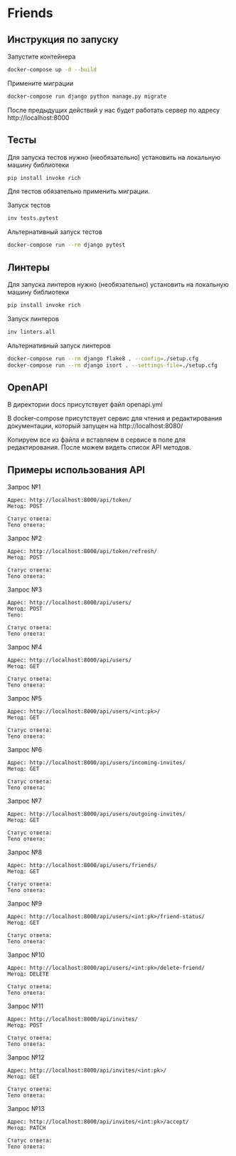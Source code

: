 # Friends

## Инструкция по запуску

Запустите контейнера
```bash
docker-compose up -d --build
```

Примените миграции
```bash
docker-compose run django python manage.py migrate
```

После предыдущих действий у нас будет работать сервер по адресу http://localhost:8000

## Тесты

Для запуска тестов нужно (необязательно) установить на локальную машину библиотеки
```bash
pip install invoke rich
```

Для тестов обязательно применить миграции.

Запуск тестов
```bash
inv tests.pytest
```

Альтернативный запуск тестов
```bash
docker-compose run --rm django pytest
```

## Линтеры

Для запуска линтеров нужно (необязательно) установить на локальную машину библиотеки
```bash
pip install invoke rich
```

Запуск линтеров
```bash
inv linters.all
```

Альтернативный запуск линтеров
```bash
docker-compose run --rm django flake8 . --config=./setup.cfg
docker-compose run --rm django isort . --settings-file=./setup.cfg
```

## OpenAPI

В директории docs присутствует файл openapi.yml

В docker-compose присутствует сервис для чтения и редактирования документации, который запущен на http://localhost:8080/

Копируем все из файла и вставляем в сервисе в поле для редактирования. После можем видеть
список API методов.


## Примеры использования API

Запрос №1

```
Адрес: http://localhost:8000/api/token/
Метод: POST

Статус ответа:
Тело ответа:
```

Запрос №2

```
Адрес: http://localhost:8000/api/token/refresh/
Метод: POST

Статус ответа:
Тело ответа:
```

Запрос №3

```
Адрес: http://localhost:8000/api/users/
Метод: POST
Тело:

Статус ответа:
Тело ответа:
```

Запрос №4

```
Адрес: http://localhost:8000/api/users/
Метод: GET

Статус ответа:
Тело ответа:
```

Запрос №5

```
Адрес: http://localhost:8000/api/users/<int:pk>/
Метод: GET

Статус ответа:
Тело ответа:
```

Запрос №6

```
Адрес: http://localhost:8000/api/users/incoming-invites/
Метод: GET

Статус ответа:
Тело ответа:
```

Запрос №7

```
Адрес: http://localhost:8000/api/users/outgoing-invites/
Метод: GET

Статус ответа:
Тело ответа:
```

Запрос №8

```
Адрес: http://localhost:8000/api/users/friends/
Метод: GET

Статус ответа:
Тело ответа:
```

Запрос №9

```
Адрес: http://localhost:8000/api/users/<int:pk>/friend-status/
Метод: GET

Статус ответа:
Тело ответа:
```

Запрос №10

```
Адрес: http://localhost:8000/api/users/<int:pk>/delete-friend/
Метод: DELETE

Статус ответа:
Тело ответа:
```

Запрос №11

```
Адрес: http://localhost:8000/api/invites/
Метод: POST

Статус ответа:
Тело ответа:
```

Запрос №12

```
Адрес: http://localhost:8000/api/invites/<int:pk>/
Метод: GET

Статус ответа:
Тело ответа:
```

Запрос №13

```
Адрес: http://localhost:8000/api/invites/<int:pk>/accept/
Метод: PATCH

Статус ответа:
Тело ответа:
```
